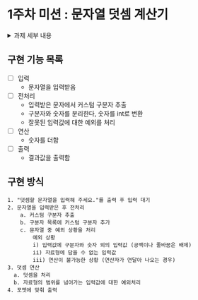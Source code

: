 # 1주차 미션 : 문자열 덧셈 계산기
<details>
	<summary>과제 세부 내용</summary>

## 과제
- 입력한 문자열에서 숫자를 추출하여 더하는 계산기를 구현한다.
  - 쉼표(,) 또는 콜론(:)을 구분자로 가지는 문자열을 전달하는 경우 구분자를 기준으로 분리한 각 숫자의 합을 반환한다.
  - 예: "" => 0, "1,2" => 3, "1,2,3" => 6, "1,2:3" => 6
  - 앞의 기본 구분자(쉼표, 콜론) 외에 커스텀 구분자를 지정할 수 있다. 커스텀 구분자는 문자열 앞부분의 "//"와 "\n" 사이에 위치하는 문자를 커스텀 구분자로 사용한다.
  - 예를 들어 "//;\n1;2;3"과 같이 값을 입력할 경우 커스텀 구분자는 세미콜론(;)이며, 결과 값은 6이 반환되어야 한다.
  - 사용자가 잘못된 값을 입력할 경우 IllegalArgumentException을 발생시킨 후 애플리케이션은 종료되어야 한다.
### 입출력
- 입력 : 구분자와 양수로 구성된 문자열
- 출력 : 덧셈 결과

ex)
```
덧셈할 문자열을 입력해 주세요.
1,2:3 
결과 : 6
```
</details>

## 구현 기능 목록
- [ ] 입력
	- 문자열을 입력받음
- [ ] 전처리
	- 입력받은 문자에서 커스텀 구분자 추출
	- 구분자와 숫자를 분리한다, 숫자를 int로 변환
	- 잘못된 입력값에 대한 예외를 처리
- [ ] 연산
	- 숫자를 더함
- [ ] 출력
	- 결과값을 출력함
## 구현 방식
```
1. "덧셈할 문자열을 입력해 주세요."를 출력 후 입력 대기
2. 문자열을 입력받은 후 전처리
	a. 커스텀 구분자 추출
	b. 구분자 목록에 커스텀 구분자 추가
	c. 문자열 중 예외 상황을 처리
		예외 상황
		i) 입력값에 구분자와 숫자 외의 입력값 (공백이나 줄바꿈은 배제)
		ii) 자료형에 담을 수 없는 입력값
		iii) 연산이 불가능한 상황 (연산자가 연달아 나오는 경우)
3. 덧셈 연산
  a. 덧셈을 처리
  b. 자료형의 범위를 넘어가는 입력값에 대한 예외처리
4. 포멧에 맞춰 출력
```
